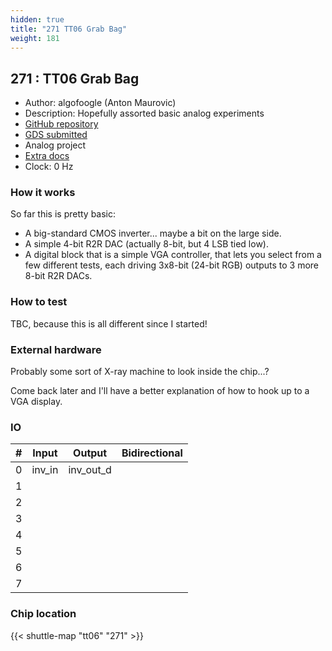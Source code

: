 ```yaml
---
hidden: true
title: "271 TT06 Grab Bag"
weight: 181
---
```


## 271 : TT06 Grab Bag

* Author: algofoogle (Anton Maurovic)
* Description: Hopefully assorted basic analog experiments
* [GitHub repository](https://github.com/algofoogle/tt06-grab-bag)
* [GDS submitted](https://github.com/algofoogle/tt06-grab-bag/actions/runs/8758046031)
* Analog project
* [Extra docs](None)
* Clock: 0 Hz

<!---

This file is used to generate your project datasheet. Please fill in the information below and delete any unused
sections.

You can also include images in this folder and reference them in the markdown. Each image must be less than
512 kb in size, and the combined size of all images must be less than 1 MB.
-->


### How it works

So far this is pretty basic:

* A big-standard CMOS inverter... maybe a bit on the large side.
* A simple 4-bit R2R DAC (actually 8-bit, but 4 LSB tied low).
* A digital block that is a simple VGA controller, that lets you select from a few different tests, each driving 3x8-bit (24-bit RGB) outputs to 3 more 8-bit R2R DACs.

### How to test

TBC, because this is all different since I started!

### External hardware

Probably some sort of X-ray machine to look inside the chip...?

Come back later and I'll have a better explanation of how to hook up to a VGA display.


### IO

| # | Input          | Output         | Bidirectional   |
| - | -------------- | -------------- | --------------- |
| 0 | inv_in | inv_out_d |  |
| 1 |  |  |  |
| 2 |  |  |  |
| 3 |  |  |  |
| 4 |  |  |  |
| 5 |  |  |  |
| 6 |  |  |  |
| 7 |  |  |  |

### Chip location

{{< shuttle-map "tt06" "271" >}}
